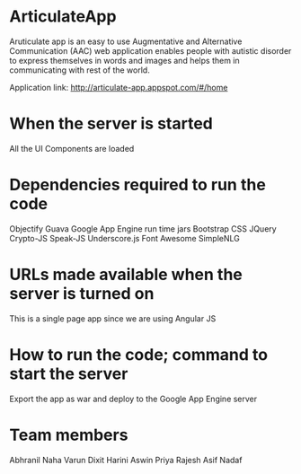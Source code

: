 ArticulateApp
=============

Aruticulate app is an easy to use Augmentative and Alternative Communication (AAC) web application enables people with autistic disorder to express themselves in words and images and helps them in communicating with rest of the world.

Application link: http://articulate-app.appspot.com/#/home

When the server is started
===============================
All the UI Components are loaded

Dependencies required to run the code
=======================================
Objectify
Guava
Google App Engine run time jars
Bootstrap CSS
JQuery
Crypto-JS
Speak-JS
Underscore.js
Font Awesome
SimpleNLG

URLs made available when the server is turned on
=================================================
This is a single page app since we are using Angular JS

How to run the code; command to start the server
==================================================
Export the app as war and deploy to the Google App Engine server



Team members
===================
Abhranil Naha
Varun Dixit
Harini Aswin
Priya Rajesh
Asif Nadaf
